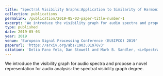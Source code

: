 ```yaml
---
title: "Spectral Visibility Graphs:Application to Similarity of Harmonic Signals"
collection: publications
permalink: /publication/2019-05-03-paper-title-number-1
excerpt: 'We introduce the visibility graph for audio spectra and propose a novel representation for audio analysis: the spectral visibility graph degree.'
type: published
date: 2019-05-03
year: 2019
venue: 'European Signal Processing Conference (EUSIPCO) 2019'
paperurl: 'https://arxiv.org/abs/1903.01976v3'
citation: 'Delia Fano Yela, Dan Stowell and Mark B. Sandler, <i>Spectral Visibility Graphs: Application to Similarity of Harmonic Signals</i>, European Signal Processing Conference (EUSIPCO) 2019'
---
```

We introduce the visibility graph for audio spectra and propose a novel representation for audio analysis: the spectral visibility graph degree.
